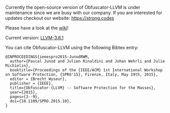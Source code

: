 Currently the open-source version of Obfuscator-LLVM is under maintenance since we are busy with our company. If you are interested for updates checkout our website: https://strong.codes

Please have a look at the [wiki](https://github.com/obfuscator-llvm/obfuscator/wiki)!

Current version: [LLVM-3.6.1](https://github.com/obfuscator-llvm/obfuscator/tree/llvm-3.6.1)

You can cite Obfuscator-LLVM using the following Bibtex entry:

```
@INPROCEEDINGS{ieeespro2015-JunodRWM,
  author={Pascal Junod and Julien Rinaldini and Johan Wehrli and Julie Michielin},
  booktitle={Proceedings of the {IEEE/ACM} 1st International Workshop on Software Protection, {SPRO'15}, Firenze, Italy, May 19th, 2015},
  editor = {Brecht Wyseur},
  publisher = {IEEE},
  title={Obfuscator-{LLVM} -- Software Protection for the Masses},
  year={2015},
  pages={3--9},
  doi={10.1109/SPRO.2015.10},
}
```
